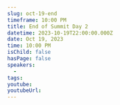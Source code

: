 ```yaml
---
slug: oct-19-end
timeframe: 10:00 PM
title: End of Summit Day 2
datetime: 2023-10-19T22:00:00.000Z
date: Oct 19, 2023
time: 10:00 PM
isChild: false
hasPage: false
speakers:
  -
tags:
youtube:
youtubeUrl:
---
```

